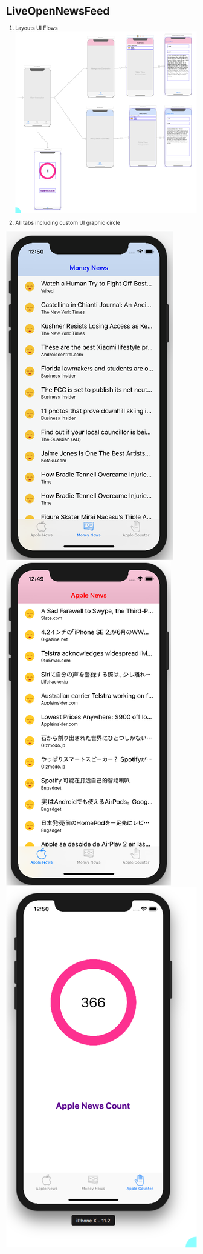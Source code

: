 # LiveOpenNewsFeed

1. Layouts UI Flows
![](images/layouts.png)

2. All tabs including custom UI graphic circle

![](images/tab1.png) <br>
![](images/tab2.png) <br>
![](images/count.png) <br>
